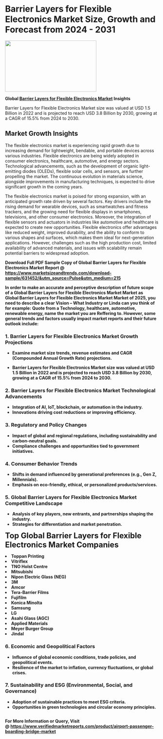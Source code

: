 <H1>Barrier Layers for Flexible Electronics Market Size, Growth and Forecast from 2024 - 2031</H1><img class="aligncenter size-medium wp-image-584254" src="https://thirdeyenews.in/wp-content/uploads/2024/09/Global-Market-Research-300x168.jpeg" alt="" width="300" height="168" /><p><strong>Global&nbsp;<a href="https://www.marketsizeandtrends.com/download-sample/631452/&amp;utm_source=Pulse&amp;utm_medium=215">Barrier Layers for Flexible Electronics Market</a> Insights</strong></p><p>Barrier Layers for Flexible Electronics Market size was valued at USD 1.5 Billion in 2022 and is projected to reach USD 3.8 Billion by 2030, growing at a CAGR of 15.5% from 2024 to 2030.</p><p><h2>Market Growth Insights</h2> <p>The flexible electronics market is experiencing rapid growth due to increasing demand for lightweight, bendable, and portable devices across various industries. Flexible electronics are being widely adopted in consumer electronics, healthcare, automotive, and energy sectors. Technological advancements, such as the development of organic light-emitting diodes (OLEDs), flexible solar cells, and sensors, are further propelling the market. The continuous evolution in materials science, alongside improvements in manufacturing techniques, is expected to drive significant growth in the coming years.</p> <p><strong></strong></p> <p>The flexible electronics market is poised for strong expansion, with an anticipated growth rate driven by several factors. Key drivers include the rising demand for wearable devices, such as smartwatches and fitness trackers, and the growing need for flexible displays in smartphones, televisions, and other consumer electronics. Moreover, the integration of flexible sensors and actuators in industries like automotive and healthcare is expected to create new opportunities. Flexible electronics offer advantages like reduced weight, improved durability, and the ability to conform to various shapes and surfaces, which makes them ideal for next-generation applications. However, challenges such as the high production cost, limited availability of advanced materials, and issues with scalability remain potential barriers to widespread adoption.</p> <p><strong></p><p><span class=""><strong>Download Full PDF Sample Copy of Global Barrier Layers for Flexible Electronics Market Report</strong> @ <a href="https://www.marketsizeandtrends.com/download-sample/631452/&amp;utm_source=Pulse&amp;utm_medium=215" target="_blank">https://www.marketsizeandtrends.com/download-sample/631452/&amp;utm_source=Pulse&amp;utm_medium=215</a></span></p><p>In order to make an accurate and perceptive description of future scope of a Global&nbsp;Barrier Layers for Flexible Electronics Market Market as Global&nbsp;Barrier Layers for Flexible Electronics Market Market of 2025, you need to describe a clear Vision &ndash; What Industry or Linda can you think of for example: Quote from a Technology, healthcare, automotive, renewable energy, name the market you are Reffering to. However, some general trends and factors usually impact market reports and their future outlook include:</p><h3>1.&nbsp;<strong>Barrier Layers for Flexible Electronics Market Growth Projections</strong></h3><ul><li>Examine market size trends, revenue estimates and CAGR (Compounded Annual Growth Rate) projections.</li><li><p>Barrier Layers for Flexible Electronics Market size was valued at USD 1.5 Billion in 2022 and is projected to reach USD 3.8 Billion by 2030, growing at a CAGR of 15.5% from 2024 to 2030.</p></li></ul><h3>2.&nbsp;<strong>Barrier Layers for Flexible Electronics Market Technological Advancements</strong></h3><ul><li>Integration of AI, IoT, blockchain, or automation in the industry.</li><li>Innovations driving cost reductions or improving efficiency.</li></ul><h3>3.&nbsp;<strong>Regulatory and Policy Changes</strong></h3><ul><li>Impact of global and regional regulations, including sustainability and carbon-neutral goals.</li><li>Compliance challenges and opportunities tied to government initiatives.</li></ul><h3>4.&nbsp;<strong>Consumer Behavior Trends</strong></h3><ul><li>Shifts in demand influenced by generational preferences (e.g., Gen Z, Millennials).</li><li>Emphasis on eco-friendly, ethical, or personalized products/services.</li></ul><h3>5.&nbsp;<strong>Global Barrier Layers for Flexible Electronics Market Competitive Landscape</strong></h3><ul><li>Analysis of key players, new entrants, and partnerships shaping the industry.</li><li>Strategies for differentiation and market penetration.</li></ul><p data-pm-slice="1 1 []"><span style="color: inherit; font-family: inherit; font-size: 25px;">Top Global Barrier Layers for Flexible Electronics Market Companies</span></p><div class="" data-test-id=""><p><li>Toppan Printing</li><li> Vitriflex</li><li> TNO Holst Centre</li><li> Mitsubishi</li><li> Nipon Electric Glass (NEG)</li><li> 3M</li><li> Amcor</li><li> Tera-Barrier Films</li><li> Fujifilm</li><li> Konica Minolta</li><li> Samsung</li><li> LG</li><li> Asahi Glass (AGC)</li><li> Applied Materials</li><li> Meyer Burger Group</li><li> Jindal</li></p></div><h3>6.&nbsp;<strong>Economic and Geopolitical Factors</strong></h3><ul><li>Influence of global economic conditions, trade policies, and geopolitical events.</li><li>Resilience of the market to inflation, currency fluctuations, or global crises.</li></ul><h3>7.&nbsp;<strong>Sustainability and ESG (Environmental, Social, and Governance)</strong></h3><ul><li>Adoption of sustainable practices to meet ESG criteria.</li><li>Opportunities in green technologies and circular economy principles.</li></ul><h2><strong style="font-size: 14px;">For More Information or Query, Visit @&nbsp;</strong><a style="background-color: #ffffff; font-size: 14px;" href="https://www.marketsizeandtrends.com/report/barrier-layers-for-flexible-electronics-market/" target="_blank">https://www.verifiedmarketreports.com/product/airport-passenger-boarding-bridge-market</a></h2>
